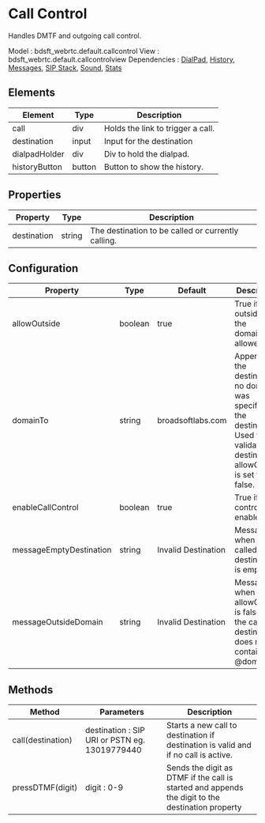 # Call Control

Handles DMTF and outgoing call control.

Model : bdsft_webrtc.default.callcontrol
View : bdsft_webrtc.default.callcontrolview
Dependencies : [DialPad](https://github.com/BroadSoft-Xtended/Library-WebRTC-DialPad), [History](https://github.com/BroadSoft-Xtended/Library-WebRTC-History), [Messages](https://github.com/BroadSoft-Xtended/Library-WebRTC-Messages), [SIP Stack](https://github.com/BroadSoft-Xtended/Library-WebRTC-SIPStack), [Sound](https://github.com/BroadSoft-Xtended/Library-WebRTC-Sound), [Stats](https://github.com/BroadSoft-Xtended/Library-WebRTC-Stats)

## Elements
<a name="elements"></a>

Element        |Type    |Description
---------------|--------|-----------------------------------
call           |div     |Holds the link to trigger a call.
destination    |input   |Input for the destination
dialpadHolder  |div     |Div to hold the dialpad.
historyButton  |button  |Button to show the history.

## Properties
<a name="properties"></a>

Property     |Type    |Description
-------------|--------|----------------------------------------------------
destination  |string  |The destination to be called or currently calling.

## Configuration
<a name="configuration"></a>

Property                 |Type     |Default              |Description
-------------------------|---------|---------------------|-----------------------------------------------------------------------------------
allowOutside             |boolean  |true                 |True if calls outside of the domainTo is allowed.
domainTo                 |string   |broadsoftlabs.com    |Appends to the destination if no domain was specified on the destination. Used to validate the destination if allowOutside is set to false.
enableCallControl        |boolean  |true                 |True if call control is enabled.
messageEmptyDestination  |string   |Invalid Destination  |Message when the called destination is empty.
messageOutsideDomain     |string   |Invalid Destination  |Message when allowOutside is false and the called destination does not contain @domainTo.

## Methods
<a name="methods"></a>

Method             |Parameters                     |Description
-------------------|-------------------------------|--------------------------------------------------------------------------------------------------
call(destination)  |destination : SIP URI or PSTN eg. 13019779440 |Starts a new call to destination if destination is valid and if no call is active.
pressDTMF(digit)   |digit : 0-9                    |Sends the digit as DTMF if the call is started and appends the digit to the destination property
